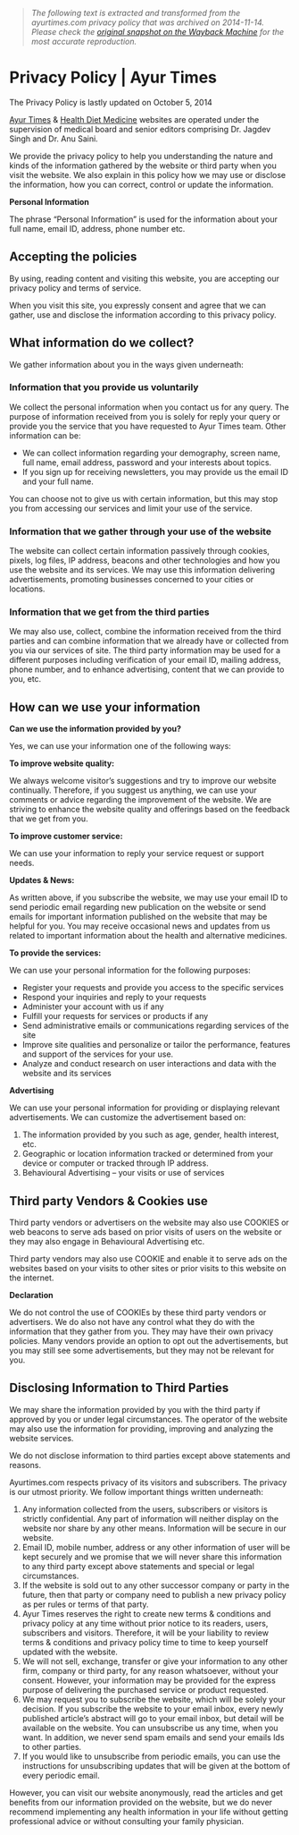> *The following text is extracted and transformed from the ayurtimes.com privacy policy that was archived on 2014-11-14. Please check the [original snapshot on the Wayback Machine](https://web.archive.org/web/20141114172355id_/http%3A//www.ayurtimes.com/privacy-policy) for the most accurate reproduction.*

# Privacy Policy | Ayur Times

The Privacy Policy is lastly updated on October 5, 2014

[Ayur Times](http://www.ayurtimes.com/ "Ayur Times") & [Health Diet Medicine](http://healthdietmedicine.com/ "Health Diet Medicine") websites are operated under the supervision of medical board and senior editors comprising Dr. Jagdev Singh and Dr. Anu Saini.

We provide the privacy policy to help you understanding the nature and kinds of the information gathered by the website or third party when you visit the website. We also explain in this policy how we may use or disclose the information, how you can correct, control or update the information.

**Personal Information**

The phrase “Personal Information” is used for the information about your full name, email ID, address, phone number etc.

## Accepting the policies

By using, reading content and visiting this website, you are accepting our privacy policy and terms of service.

When you visit this site, you expressly consent and agree that we can gather, use and disclose the information according to this privacy policy.

## What information do we collect?

We gather information about you in the ways given underneath:

### Information that you provide us voluntarily

We collect the personal information when you contact us for any query. The purpose of information received from you is solely for reply your query or provide you the service that you have requested to Ayur Times team. Other information can be:

  * We can collect information regarding your demography, screen name, full name, email address, password and your interests about topics.
  * If you sign up for receiving newsletters, you may provide us the email ID and your full name.



You can choose not to give us with certain information, but this may stop you from accessing our services and limit your use of the service.

### Information that we gather through your use of the website

The website can collect certain information passively through cookies, pixels, log files, IP address, beacons and other technologies and how you use the website and its services. We may use this information delivering advertisements, promoting businesses concerned to your cities or locations.

### Information that we get from the third parties

We may also use, collect, combine the information received from the third parties and can combine information that we already have or collected from you via our services of site. The third party information may be used for a different purposes including verification of your email ID, mailing address, phone number, and to enhance advertising, content that we can provide to you, etc.

## How can we use your information

 **Can we use the information provided by you?**

Yes, we can use your information one of the following ways:

 **To improve website quality:**

We always welcome visitor’s suggestions and try to improve our website continually. Therefore, if you suggest us anything, we can use your comments or advice regarding the improvement of the website. We are striving to enhance the website quality and offerings based on the feedback that we get from you.

 **To improve customer service:**

We can use your information to reply your service request or support needs.

 **Updates & News:**

As written above, if you subscribe the website, we may use your email ID to send periodic email regarding new publication on the website or send emails for important information published on the website that may be helpful for you. You may receive occasional news and updates from us related to important information about the health and alternative medicines.

 **To provide the services:**

We can use your personal information for the following purposes:

  * Register your requests and provide you access to the specific services
  * Respond your inquiries and reply to your requests
  * Administer your account with us if any
  * Fulfill your requests for services or products if any
  * Send administrative emails or communications regarding services of the site
  * Improve site qualities and personalize or tailor the performance, features and support of the services for your use.
  * Analyze and conduct research on user interactions and data with the website and its services



 **Advertising**

We can use your personal information for providing or displaying relevant advertisements. We can customize the advertisement based on:

  1. The information provided by you such as age, gender, health interest, etc.
  2. Geographic or location information tracked or determined from your device or computer or tracked through IP address.
  3. Behavioural Advertising – your visits or use of services



## Third party Vendors & Cookies use

Third party vendors or advertisers on the website may also use COOKIES or web beacons to serve ads based on prior visits of users on the website or they may also engage in Behavioural Advertising etc.

Third party vendors may also use COOKIE and enable it to serve ads on the websites based on your visits to other sites or prior visits to this website on the internet.

 **Declaration**

We do not control the use of COOKIEs by these third party vendors or advertisers. We do also not have any control what they do with the information that they gather from you. They may have their own privacy policies. Many vendors provide an option to opt out the advertisements, but you may still see some advertisements, but they may not be relevant for you.

## Disclosing Information to Third Parties

We may share the information provided by you with the third party if approved by you or under legal circumstances. The operator of the website may also use the information for providing, improving and analyzing the website services.

We do not disclose information to third parties except above statements and reasons.

Ayurtimes.com respects privacy of its visitors and subscribers. The privacy is our utmost priority. We follow important things written underneath:

  1. Any information collected from the users, subscribers or visitors is strictly confidential. Any part of information will neither display on the website nor share by any other means. Information will be secure in our website.
  2. Email ID, mobile number, address or any other information of user will be kept securely and we promise that we will never share this information to any third party except above statements and special or legal circumstances.
  3. If the website is sold out to any other successor company or party in the future, then that party or company need to publish a new privacy policy as per rules or terms of that party.
  4. Ayur Times reserves the right to create new terms & conditions and privacy policy at any time without prior notice to its readers, users, subscribers and visitors. Therefore, it will be your liability to review terms & conditions and privacy policy time to time to keep yourself updated with the website.
  5. We will not sell, exchange, transfer or give your information to any other firm, company or third party, for any reason whatsoever, without your consent. However, your information may be provided for the express purpose of delivering the purchased service or product requested.
  6. We may request you to subscribe the website, which will be solely your decision. If you subscribe the website to your email inbox, every newly published article’s abstract will go to your email inbox, but detail will be available on the website. You can unsubscribe us any time, when you want. In addition, we never send spam emails and send your emails Ids to other parties.
  7. If you would like to unsubscribe from periodic emails, you can use the instructions for unsubscribing updates that will be given at the bottom of every periodic email.



However, you can visit our website anonymously, read the articles and get benefits from our information provided on the website, but we do never recommend implementing any health information in your life without getting professional advice or without consulting your family physician.
